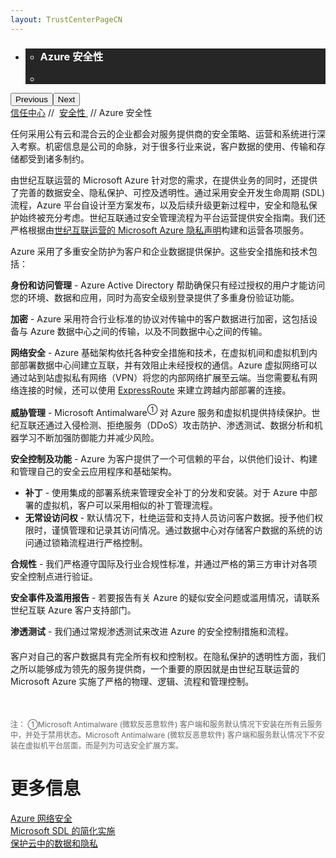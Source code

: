 ```yaml
---
layout: TrustCenterPageCN
---
```

<div class="row-fluid">
   <div class="span">
      <div>
         <div id="HeroWrapper" data-cols="1" data-view1="1" data-view2="1" data-view3="1" data-view4="1" class="row-fluid wider hero grid-container">
            <div class="span bp0-col-1-1 bp1-col-1-1 bp2-col-1-1 bp3-col-1-1">
               <div bi:type="slideshow" class="slideshow slideshow-hero hero" xmlns:bi="urn:schemas-microsoft-com:mscom:bi">
                  <ul bi:type="list" class="slides">
                     <li id="slide-1" bi:index="0" selectBi="">
                        <div class="heroitem light-foreground" bi:type="heroitem">
                           <div class="media" bi:parenttitle="t1">
                              <a href="" bi:track="False" bi:titleflag="t1" bi:index="0">
                                 <div data-picture="" data-alt="You are in control of your data" data-disable-swap-below="">
                                    <div data-src="https://c.s-microsoft.com/en-us/CMSImages/MS_TrustCenter_Privacy_Header.jpg?version=dc9c5b9b-c334-7922-892a-15c2cd65053d"></div>
                                    <noscript></noscript>
                                 </div>
                              </a>
                           </div>
                           <div class="text" bi:type="cta">
                              <div class="text-container">
                                 <div class="box" style="background: rgba(0,0,0,.85); color: #FFFFFF;">
                                    <ul bi:type="list" class="headerCaption subpageHeaderCaption">
                                       <li class="box-title">
                                          <h3 class="box-title" bi:type="title" bi:title="t1" style="color: #FFFFFF;">Azure 安全性</h3>
                                       </li>
                                       <li class="box-actions box-description"><a target="_self" class="mscom-link" href=""></a></li>
                                    </ul>
                                 </div>
                              </div>
                           </div>
                        </div>
                     </li>
                  </ul>
                  <div class="navigation international" bi:track="false">
                     <div class="grid-container settop" data-title-text="Go To Slide "></div>
                  </div>
                  <div class="prev-next" bi:track="false"><button class="prev"><span class="icon-left" aria-hidden="true"></span><span class="screen-reader-text">Previous</span></button><button class="next"><span class="icon-right" aria-hidden="true"></span><span class="screen-reader-text">Next</span></button></div>
                  <div id="play-pause" class="play-pause" style="display:none">
                     <div class="pause"><button id="pauseButton" class="pause_button"><span class="icon-pause" aria-hidden="true"></span><span class="screen-reader-text">Pause</span></button></div>
                     <div class="play"><button id="playButton" class="play_button"><span class="icon-play" aria-hidden="true"></span><span class="screen-reader-text">Play</span></button></div>
                  </div>
               </div>
            </div>
         </div>
         <div id="BreadcrumbWrapper" data-cols="1" data-view1="1" data-view2="1" data-view3="1" data-view4="1" class="row-fluid grid-container mscom-grid-container breadcrumbs">
            <div class="span bp0-col-1-1 bp1-col-1-1 bp2-col-1-1 bp3-col-1-1"><a target="_self" class="mscom-link" href="../default.html">信任中心</a> // 
               <a target="_self" class="mscom-link" href="../security/default.html">安全性 </a> // Azure 安全性
            </div>
         </div>
         <div id="ContentWrapper" data-cols="2" data-view1="1" data-view2="2" data-view3="2" data-view4="2" class="row-fluid subpageBody">
            <div class="span bp0-col-1-1 bp2-col-2-1 bp3-col-2-1 bp1-col-2-2">
               <p>任何采用公有云和混合云的企业都会对服务提供商的安全策略、运营和系统进行深入考察。机密信息是公司的命脉，对于很多行业来说，客户数据的使用、传输和存储都受到诸多制约。
               </p>
               <p>由世纪互联运营的 Microsoft Azure 针对您的需求，在提供业务的同时，还提供了完善的数据安全、隐私保护、可控及透明性。通过采用安全开发生命周期 (SDL) 流程，Azure 平台自设计至方案发布，以及后续升级更新过程中，安全和隐私保护始终被充分考虑。世纪互联通过安全管理流程为平台运营提供安全指南。我们还严格根据由<a target="_self" class="mscom-link" href="https://www.azure.cn/support/legal/privacy-statement/">世纪互联运营的 Microsoft Azure 隐私声明</a>构建和运营各项服务。 </p>
               <p>Azure 采用了多重安全防护为客户和企业数据提供保护。这些安全措施和技术包括：</p>
                  <p><span><strong>身份和访问管理</strong> - Azure Active Directory 帮助确保只有经过授权的用户才能访问您的环境、数据和应用，同时为高安全级别登录提供了多重身份验证功能。</span></p>
                  <p><span><strong>加密</strong> - Azure 采用符合行业标准的协议对传输中的客户数据进行加密，这包括设备与 Azure 数据中心之间的传输，以及不同数据中心之间的传输。</span></p>
                  <p><span><strong>网络安全</strong>  - Azure 基础架构依托各种安全措施和技术，在虚拟机间和虚拟机到内部部署数据中心间建立互联，并有效阻止未经授权的通信。Azure 虚拟网络可以通过站到站虚拟私有网络（VPN）将您的内部网络扩展至云端。当您需要私有网络连接的时候，还可以使用 <a target="_self" class="mscom-link" href="https://www.azure.cn/home/features/expressroute/">ExpressRoute</a> 来建立跨越内部部署的连接。</span></p>
                  <p><span><strong>威胁管理</strong> - Microsoft Antimalware<sup style="font-size:12px">① </sup>对 Azure 服务和虚拟机提供持续保护。世纪互联还通过入侵检测、拒绝服务（DDoS）攻击防护、渗透测试、数据分析和机器学习不断加强防御能力并减少风险。</span></p>
                  <p><span><strong>安全控制及功能</strong> - Azure 为客户提供了一个可信赖的平台，以供他们设计、构建和管理自己的安全云应用程序和基础架构。</span>
                      <ul>
                          <li><span><strong>补丁</strong>  - 使用集成的部署系统来管理安全补丁的分发和安装。对于 Azure 中部署的虚拟机，客户可以采用相似的补丁管理流程。</span></li>
                          <li><span><strong>无常设访问权</strong> - 默认情况下，杜绝运营和支持人员访问客户数据。授予他们权限时，谨慎管理和记录其访问情况。通过数据中心对存储客户数据的系统的访问通过锁箱流程进行严格控制。</span></li>
                      </ul>
                  </p>
                  <p><span><strong>合规性</strong>  - 我们严格遵守国际及行业合规性标准，并通过严格的第三方审计对各项安全控制点进行验证。</span></p>
                  <p><span><strong>安全事件及滥用报告</strong> - 若要报告有关 Azure 的疑似安全问题或滥用情况，请联系世纪互联 Azure 客户支持部门。</span></p>
                  <p><span><strong>渗透测试</strong> - 我们通过常规渗透测试来改进 Azure 的安全控制措施和流程。</span></p>
               <p style="margin-top:20px">客户对自己的客户数据具有完全所有权和控制权。在隐私保护的透明性方面，我们之所以能够成为领先的服务提供商，一个重要的原因就是由世纪互联运营的 Microsoft Azure 实施了严格的物理、逻辑、流程和管理控制。</p>
               <p style="font-size:12px; color:#666666;margin-top: 50px;">注：  ①Microsoft Antimalware (微软反恶意软件) 客户端和服务默认情况下安装在所有云服务中，并处于禁用状态。Microsoft Antimalware (微软反恶意软件) 客户端和服务默认情况下不安装在虚拟机平台层面，而是列为可选安全扩展方案。</p>
              </div> 
            <div class="span bp0-col-1-1 bp2-col-2-1 bp3-col-2-1 bp1-col-2-2 bp0-clear bp1-clear">
               <div id="SideBarWrapper" data-cols="1" data-view1="1" data-view2="1" data-view3="1" data-view4="1" class="row-fluid">
                  <div id="HelpfulInformation" class="span bp0-col-1-1 bp1-col-1-1 bp2-col-1-1 bp3-col-1-1">
                     <h1>更多信息</h1>
                     <label><a target="_self" class="mscom-link" href="https://wacnstorage.blob.core.chinacloudapi.cn/marketing-resource/documents/AzureNetworkSecurity_v3_Feb2015_CN_20151214.pdf">Azure 网络安全</a></label><br/>
                     <label><a target="_self" class="mscom-link" href="../../file/Microsoft SDL 的简化实施.pdf">Microsoft SDL 的简化实施</a></label><br/>
                     <label><a target="_self" class="mscom-link" href="https://wacnstorage.blob.core.chinacloudapi.cn/marketing-resource/documents/Protecting_Data_and_Privacy_in_the_Cloud_CN_final20160125.pdf">保护云中的数据和隐私</a></label><br/>
                  </div>
               </div>
            </div>
         </div>
      </div>
   </div>
</div>
<div class="row-fluid" data-view4="1" data-view3="1" data-view2="1" data-view1="1" data-cols="1">
   <div class="span bp0-col-1-1 bp1-col-1-1 bp2-col-1-1 bp3-col-1-1"></div>
</div>
